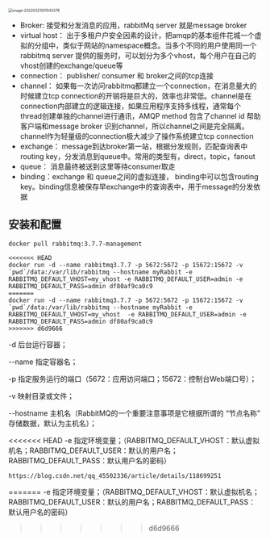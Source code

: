 <img src="/Users/wangfusheng/Documents/notes/rabbitMq/.assets/image-20220321001043276.png" alt="image-20220321001043276" style="zoom:50%;" /> 

+ Broker: 接受和分发消息的应用，rabbitMq server 就是message broker
+ virtual host： 出于多租户户安全因素的设计，把amqp的基本组件花城一个虚拟的分组中，类似于网站的namespace概念。当多个不同的用户使用同一个rabbitmq server 提供的服务时，可以划分为多个vhost，每个用户在自己的vhost创建的exchange/queue等
+ connection： publisher/ consumer 和 broker之间的tcp连接
+ channel： 如果每一次访问rabbitmq都建立一个connection，在消息量大的时候建立tcp connection的开销将是巨大的，效率也非常低。channel是在connection内部建立的逻辑连接，如果应用程序支持多线程，通常每个thread创建单独的channel进行通讯，AMQP method 包含了channel id 帮助客户端和message broker 识别channel，所以channel之间是完全隔离。channel作为轻量级的connection极大减少了操作系统建立tcp connection
+ exchange： message到达broker第一站，根据分发规则，匹配查询表中 routing key，分发消息到queue中。常用的类型有，direct，topic，fanout
+ queue： 消息最终被送到这里等待consumer取走
+ binding：exchange 和 queue之间的虚拟连接， binding中可以包含routing key。binding信息被保存早exchange中的查询表中，用于message的分发依据





## 安装和配置

```
docker pull rabbitmq:3.7.7-management
```

```
<<<<<<< HEAD
docker run -d --name rabbitmq3.7.7 -p 5672:5672 -p 15672:15672 -v `pwd`/data:/var/lib/rabbitmq --hostname myRabbit -e RABBITMQ_DEFAULT_VHOST=my_vhost -e RABBITMQ_DEFAULT_USER=admin -e RABBITMQ_DEFAULT_PASS=admin df80af9ca0c9
=======
docker run -d --name rabbitmq3.7.7 -p 5672:5672 -p 15672:15672 -v `pwd`/data:/var/lib/rabbitmq --hostname myRabbit -e RABBITMQ_DEFAULT_VHOST=my_vhost  -e RABBITMQ_DEFAULT_USER=admin -e RABBITMQ_DEFAULT_PASS=admin df80af9ca0c9
>>>>>>> d6d9666
```

-d 后台运行容器；

--name 指定容器名；

-p 指定服务运行的端口（5672：应用访问端口；15672：控制台Web端口号）；

-v 映射目录或文件；

--hostname  主机名（RabbitMQ的一个重要注意事项是它根据所谓的 “节点名称” 存储数据，默认为主机名）；

<<<<<<< HEAD
-e 指定环境变量；（RABBITMQ_DEFAULT_VHOST：默认虚拟机名；RABBITMQ_DEFAULT_USER：默认的用户名；RABBITMQ_DEFAULT_PASS：默认用户名的密码）



```
https://blog.csdn.net/qq_45502336/article/details/118699251
```

=======
-e 指定环境变量；（RABBITMQ_DEFAULT_VHOST：默认虚拟机名；RABBITMQ_DEFAULT_USER：默认的用户名；RABBITMQ_DEFAULT_PASS：默认用户名的密码）
>>>>>>> d6d9666
